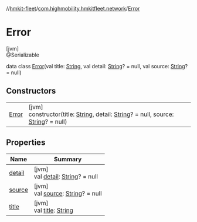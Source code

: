 //[hmkit-fleet](../../../index.md)/[com.highmobility.hmkitfleet.network](../index.md)/[Error](index.md)

# Error

[jvm]\
@Serializable

data class [Error](index.md)(val title: [String](https://kotlinlang.org/api/latest/jvm/stdlib/kotlin-stdlib/kotlin/-string/index.html), val detail: [String](https://kotlinlang.org/api/latest/jvm/stdlib/kotlin-stdlib/kotlin/-string/index.html)? = null, val source: [String](https://kotlinlang.org/api/latest/jvm/stdlib/kotlin-stdlib/kotlin/-string/index.html)? = null)

## Constructors

| | |
|---|---|
| [Error](-error.md) | [jvm]<br>constructor(title: [String](https://kotlinlang.org/api/latest/jvm/stdlib/kotlin-stdlib/kotlin/-string/index.html), detail: [String](https://kotlinlang.org/api/latest/jvm/stdlib/kotlin-stdlib/kotlin/-string/index.html)? = null, source: [String](https://kotlinlang.org/api/latest/jvm/stdlib/kotlin-stdlib/kotlin/-string/index.html)? = null) |

## Properties

| Name | Summary |
|---|---|
| [detail](detail.md) | [jvm]<br>val [detail](detail.md): [String](https://kotlinlang.org/api/latest/jvm/stdlib/kotlin-stdlib/kotlin/-string/index.html)? = null |
| [source](source.md) | [jvm]<br>val [source](source.md): [String](https://kotlinlang.org/api/latest/jvm/stdlib/kotlin-stdlib/kotlin/-string/index.html)? = null |
| [title](title.md) | [jvm]<br>val [title](title.md): [String](https://kotlinlang.org/api/latest/jvm/stdlib/kotlin-stdlib/kotlin/-string/index.html) |
